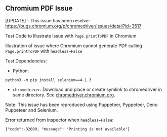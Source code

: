 ## Chromium PDF Issue
[UPDATE] - This issue has been resolve: https://bugs.chromium.org/p/chromedriver/issues/detail?id=3517

Test Code to Illustrate Issue with `Page.printToPDF` in Chromium


Illustration of issue where Chromium cannot generate PDF calling `Page.printToPDF` with `headless=False`

Test Dependencies:
* Python:
```python3
python3 -m pip install selenium==4.1.3
```
* `chromedriver`:
 Download and place or create symlink to chromedriver  in same directory. See [chromedriver.chromium.org](http://chromedriver.chromium.org/ ).

Note: This issue has been reproduced using Puppeteer, Pyppeteer, Deno Puppeteer and Selenium.

Error returned from inspector when `headless=False`:
```
{"code":-32000, "message": "Printing is not available"}
```
